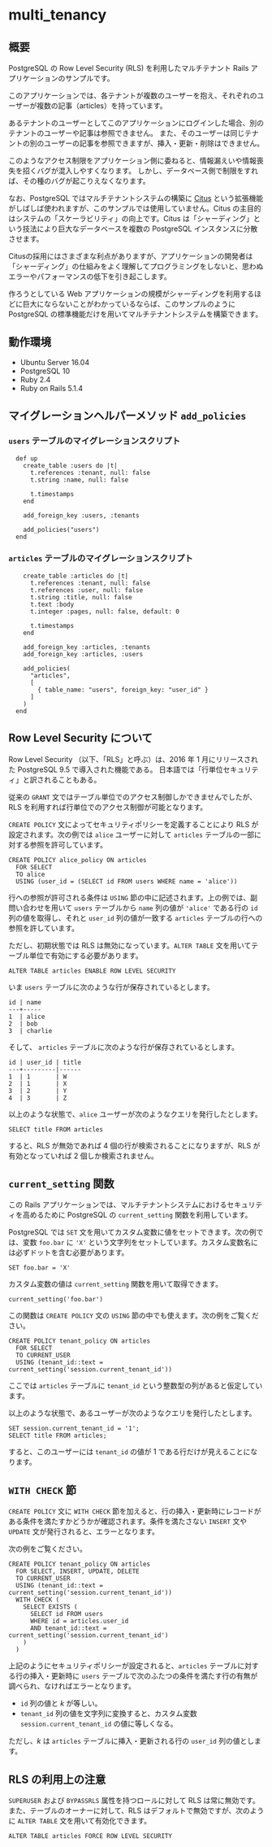 # multi_tenancy

## 概要

PostgreSQL の Row Level Security (RLS) を利用したマルチテナント Rails アプリケーションのサンプルです。

このアプリケーションでは、各テナントが複数のユーザーを抱え、それぞれのユーザーが複数の記事（articles）を持っています。

あるテナントのユーザーとしてこのアプリケーションにログインした場合、別のテナントのユーザーや記事は参照できません。
また、そのユーザーは同じテナントの別のユーザーの記事を参照できますが、挿入・更新・削除はできません。

このようなアクセス制限をアプリケーション側に委ねると、情報漏えいや情報喪失を招くバグが混入しやすくなります。
しかし、データベース側で制限をすれば、その種のバグが起こりえなくなります。

なお、PostgreSQL ではマルチテナントシステムの構築に [Citus](https://www.citusdata.com/product/community) という拡張機能がしばしば使われますが、このサンプルでは使用していません。Citus の主目的はシステムの「スケーラビリティ」の向上です。Citus は「シャーディング」という技法により巨大なデータベースを複数の PostgreSQL インスタンスに分散させます。

Citusの採用にはさまざまな利点がありますが、アプリケーションの開発者は「シャーディング」の仕組みをよく理解してプログラミングをしないと、思わぬエラーやパフォーマンスの低下を引き起こします。

作ろうとしている Web アプリケーションの規模がシャーディングを利用するほどに巨大にならないことがわかっているならば、このサンプルのように PostgreSQL の標準機能だけを用いてマルチテナントシステムを構築できます。

## 動作環境

* Ubuntu Server 16.04
* PostgreSQL 10
* Ruby 2.4
* Ruby on Rails 5.1.4

## マイグレーションヘルパーメソッド `add_policies`

### `users` テーブルのマイグレーションスクリプト

```
  def up
    create_table :users do |t|
      t.references :tenant, null: false
      t.string :name, null: false

      t.timestamps
    end

    add_foreign_key :users, :tenants

    add_policies("users")
  end
```

### `articles` テーブルのマイグレーションスクリプト

```
    create_table :articles do |t|
      t.references :tenant, null: false
      t.references :user, null: false
      t.string :title, null: false
      t.text :body
      t.integer :pages, null: false, default: 0

      t.timestamps
    end

    add_foreign_key :articles, :tenants
    add_foreign_key :articles, :users

    add_policies(
      "articles",
      [
        { table_name: "users", foreign_key: "user_id" }
      ]
    )
  end
```

## Row Level Security について

Row Level Security （以下、「RLS」と呼ぶ）は、2016 年 1 月にリリースされた PostgreSQL 9.5 で導入された機能である。
日本語では「行単位セキュリティ」と訳されることもある。

従来の `GRANT` 文ではテーブル単位でのアクセス制御しかできませんでしたが、RLS を利用すれば行単位でのアクセス制御が可能となります。

`CREATE POLICY` 文によってセキュリティポリシーを定義することにより RLS が設定されます。次の例では `alice` ユーザーに対して `articles` テーブルの一部に対する参照を許可しています。

```
CREATE POLICY alice_policy ON articles
  FOR SELECT
  TO alice
  USING (user_id = (SELECT id FROM users WHERE name = 'alice'))
```

行への参照が許可される条件は `USING` 節の中に記述されます。上の例では、副問い合わせを用いて `users` テーブルから `name` 列の値が `'alice'` である行の `id` 列の値を取得し、それと `user_id` 列の値が一致する `articles` テーブルの行への参照を許しています。

ただし、初期状態では RLS は無効になっています。`ALTER TABLE` 文を用いてテーブル単位で有効にする必要があります。

```
ALTER TABLE articles ENABLE ROW LEVEL SECURITY
```

いま `users` テーブルに次のような行が保存されているとします。

```
id | name
---+-----
1  | alice
2  | bob
3  | charlie
```

そして、 `articles` テーブルに次のような行が保存されているとします。

```
id | user_id | title
---+---------|------
1  | 1       | W
2  | 1       | X
3  | 2       | Y
4  | 3       | Z
```

以上のような状態で、`alice` ユーザーが次のようなクエリを発行したとします。

```
SELECT title FROM articles
```

すると、RLS が無効であれば 4 個の行が検索されることになりますが、RLS が有効となっていれば 2 個しか検索されません。

## `current_setting` 関数

この Rails アプリケーションでは、マルチテナントシステムにおけるセキュリティを高めるために PostgreSQL の `current_setting` 関数を利用しています。

PostgreSQL では `SET` 文を用いてカスタム変数に値をセットできます。次の例では、変数 `foo.bar` に `'X'` という文字列をセットしています。カスタム変数名には必ずドットを含む必要があります。

```
SET foo.bar = 'X'
```

カスタム変数の値は `current_setting` 関数を用いて取得できます。

```
current_setting('foo.bar')
```

この関数は `CREATE POLICY` 文の `USING` 節の中でも使えます。次の例をご覧ください。

```
CREATE POLICY tenant_policy ON articles
  FOR SELECT
  TO CURRENT_USER
  USING (tenant_id::text = current_setting('session.current_tenant_id'))
```

ここでは `articles` テーブルに `tenant_id` という整数型の列があると仮定しています。

以上のような状態で、あるユーザーが次のようなクエリを発行したとします。

```
SET session.current_tenant_id = '1';
SELECT title FROM articles;
```

すると、このユーザーには `tenant_id` の値が 1 である行だけが見えることになります。

## `WITH CHECK` 節

`CREATE POLICY` 文に `WITH CHECK` 節を加えると、行の挿入・更新時にレコードがある条件を満たすかどうかが確認されます。条件を満たさない `INSERT` 文や `UPDATE` 文が発行されると、エラーとなります。

次の例をご覧ください。

```
CREATE POLICY tenant_policy ON articles
  FOR SELECT, INSERT, UPDATE, DELETE
  TO CURRENT_USER
  USING (tenant_id::text = current_setting('session.current_tenant_id'))
  WITH CHECK (
    SELECT EXISTS (
      SELECT id FROM users
      WHERE id = articles.user_id
      AND tenant_id::text = current_setting('session.current_tenant_id')
    )
  )
```

上記のようにセキュリティポリシーが設定されると、`articles` テーブルに対する行の挿入・更新時に `users` テーブルで次のふたつの条件を満たす行の有無が調べられ、なければエラーとなります。

* `id` 列の値と *k* が等しい。
* `tenant_id` 列の値を文字列に変換すると、カスタム変数 `session.current_tenant_id` の値に等しくなる。

ただし、*k* は `articles` テーブルに挿入・更新される行の `user_id` 列の値とします。

## RLS の利用上の注意

`SUPERUSER` および `BYPASSRLS` 属性を持つロールに対して RLS は常に無効です。また、テーブルのオーナーに対して、RLS はデフォルトで無効ですが、次のように `ALTER TABLE` 文を用いて有効化できます。

```
ALTER TABLE articles FORCE ROW LEVEL SECURITY
```
